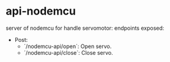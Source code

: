 # api-nodemcu
server of nodemcu for handle servomotor:
endpoints exposed:
- Post:
  - ´/nodemcu-api/open´: Open servo.
  - ´/nodemcu-api/close´: Close servo.
 

